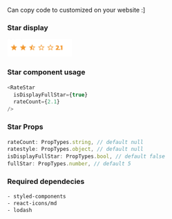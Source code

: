 Can copy code to customized on your website :]

### Star display

<img src="https://raw.githubusercontent.com/thinnakrit/react-ratestar-code/master/Screen%20Shot%202563-05-02%20at%2018.22.41.png" width="150" />

### Star component usage

```javascript
<RateStar
  isDisplayFullStar={true}
  rateCount={2.1}
/>
```

### Star Props

```javascript
rateCount: PropTypes.string, // default null
ratestyle: PropTypes.object, // default null
isDisplayFullStar: PropTypes.bool, // default false
fullStar: PropTypes.number, // default 5
```

### Required dependecies

```
- styled-components
- react-icons/md
- lodash
```
